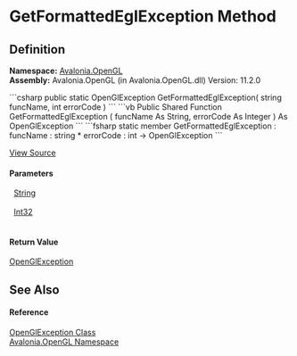 # GetFormattedEglException Method




## Definition
**Namespace:** <a href="N_Avalonia_OpenGL">Avalonia.OpenGL</a>  
**Assembly:** Avalonia.OpenGL (in Avalonia.OpenGL.dll) Version: 11.2.0

<Tabs groupId="api-code-preview">
<TabItem value="csharp" label="C#">
```csharp
public static OpenGlException GetFormattedEglException(
	string funcName,
	int errorCode
)
```
</TabItem>
<TabItem value="vb" label="VB">
```vb
Public Shared Function GetFormattedEglException ( 
	funcName As String,
	errorCode As Integer
) As OpenGlException
```
</TabItem>
<TabItem value="fsharp" label="F#">
```fsharp
static member GetFormattedEglException : 
        funcName : string * 
        errorCode : int -> OpenGlException 
```
</TabItem>
</Tabs>



<a href="https://github.com/AvaloniaUI/Avalonia/tree/master/src/Avalonia.OpenGL/OpenGlException.cs#L34" title="View the source code">View Source</a>



#### Parameters
<dl><dt>  <a href="https://learn.microsoft.com/dotnet/api/system.string" target="_blank" rel="noopener noreferrer">String</a></dt><dd> </dd><dt>  <a href="https://learn.microsoft.com/dotnet/api/system.int32" target="_blank" rel="noopener noreferrer">Int32</a></dt><dd> </dd></dl>

#### Return Value
<a href="T_Avalonia_OpenGL_OpenGlException">OpenGlException</a>

## See Also


#### Reference
<a href="T_Avalonia_OpenGL_OpenGlException">OpenGlException Class</a>  
<a href="N_Avalonia_OpenGL">Avalonia.OpenGL Namespace</a>  
